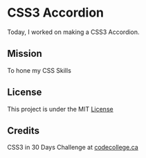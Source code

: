 # CSS3 Accordion

Today, I worked on making a CSS3 Accordion.


## Mission

To hone my CSS Skills


## License

This project is under the MIT [License](#)


## Credits

CSS3 in 30 Days Challenge at [codecollege.ca](#)